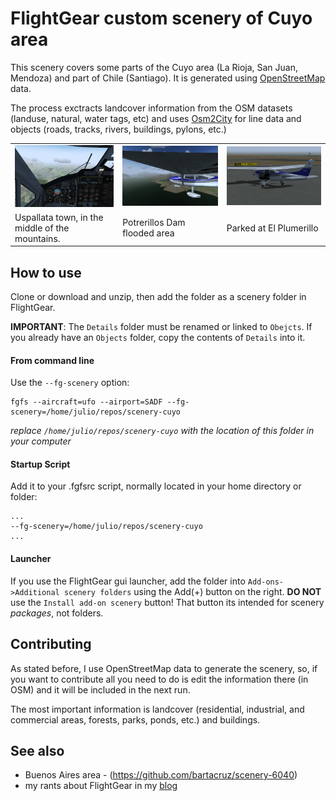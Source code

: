 # FlightGear custom scenery of Cuyo area

This scenery covers some parts of the Cuyo area (La Rioja, San Juan, Mendoza) and part of Chile (Santiago). It is generated using [OpenStreetMap](https://www.openstreetmap.org/) data.

The process exctracts landcover information from the OSM datasets (landuse, natural, water tags, etc) and uses [Osm2City](https://osm2city.readthedocs.io/) for line data and objects (roads, tracks, rivers, buildings, pylons, etc.)

<table>
  <tr>
    <td><img src="/uspallata.png" alt="Uspallata" /></td>
    <td><img src="/potrerillos.png" alt="Potrerillos" /></td>
    <td><img src="/plumerillo.png" alt="SAME" /></td>
  </tr>
  <tr>
    <td>Uspallata town, in the middle of the mountains.</td>
    <td>Potrerillos Dam flooded area</td>
    <td>Parked at El Plumerillo</td>
</table>


## How to use

Clone or download and unzip, then add the folder as a scenery folder in FlightGear.

**IMPORTANT**: The `Details` folder must be renamed or linked to `Obejcts`. If you already have an `Objects` folder, copy the contents of `Details` into it.

#### From command line

Use the `--fg-scenery` option:
```
fgfs --aircraft=ufo --airport=SADF --fg-scenery=/home/julio/repos/scenery-cuyo
```
*replace `/home/julio/repos/scenery-cuyo` with the location of this folder in your computer*

#### Startup Script

Add it to your .fgfsrc script, normally located in your home directory or folder:
```
...
--fg-scenery=/home/julio/repos/scenery-cuyo
...
```

#### Launcher
If you use the FlightGear gui launcher, add the folder into `Add-ons->Additional scenery folders` using the Add(+) button on the right.  **DO NOT** use the `Install add-on scenery` button! That button its intended for scenery *packages*, not folders. 

## Contributing
As stated before, I use OpenStreetMap data to generate the scenery, so, if you want to contribute all you need to do is edit the information there (in OSM) and it will be included in the next run.

The most important information is landcover (residential, industrial, and commercial areas, forests, parks, ponds, etc.) and buildings. 

## See also
* Buenos Aires area - (https://github.com/bartacruz/scenery-6040)
* my rants about FlightGear in my [blog](http://fg.bartatech.net/)
